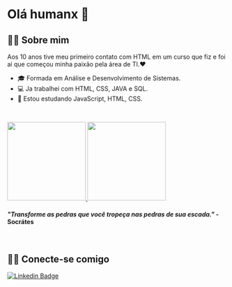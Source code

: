 # Olá humanx 👋

## 👩‍💻 Sobre mim
Aos 10 anos tive meu primeiro contato com HTML em um curso que fiz e foi ai que começou minha paixão pela área de TI.❤

- 🎓 Formada em Análise e Desenvolvimento de Sistemas. 
- 💻 Ja trabalhei com HTML, CSS, JAVA e SQL. 
- 🤩 Estou estudando JavaScript, HTML, CSS. 

<p>&nbsp;&nbsp;</p>

<p>
<a href="https://github.com/pcaffa">
  <img height="180em" src="https://github-readme-stats.vercel.app/api?username=pcaffa&show_icons=true&theme=radical" />
  <img height="180em" src="https://github-readme-stats-eight-theta.vercel.app/api/top-langs/?username=pcaffa&theme=radical&layout=compact&exclude_lang=java+r%22" />
</a>
</p>

#### *"Transforme as pedras que você tropeça nas pedras de sua escada."* -Socrátes

<p>&nbsp;&nbsp;</p>

## 🤝🏻 Conecte-se comigo
[![Linkedin Badge](https://img.shields.io/badge/-LinkedIn-blue?style=flat-square&logo=Linkedin&logoColor=white&link=https://www.linkedin.com/in/pamela-caffa-b1272a116/)](https://www.linkedin.com/in/pamela-caffa-b1272a116/)

